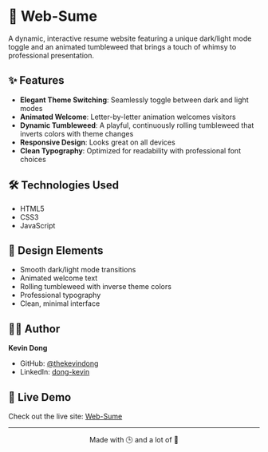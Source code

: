 # 🌟 Web-Sume

A dynamic, interactive resume website featuring a unique dark/light mode toggle and an animated tumbleweed that brings a touch of whimsy to professional presentation.

## ✨ Features

- **Elegant Theme Switching**: Seamlessly toggle between dark and light modes
- **Animated Welcome**: Letter-by-letter animation welcomes visitors
- **Dynamic Tumbleweed**: A playful, continuously rolling tumbleweed that inverts colors with theme changes
- **Responsive Design**: Looks great on all devices
- **Clean Typography**: Optimized for readability with professional font choices

## 🛠️ Technologies Used

- HTML5
- CSS3
- JavaScript

## 🎨 Design Elements

- Smooth dark/light mode transitions
- Animated welcome text
- Rolling tumbleweed with inverse theme colors
- Professional typography
- Clean, minimal interface


## 🙋‍♂️ Author

**Kevin Dong**
- GitHub: [@thekevindong](https://github.com/thekevindong)
- LinkedIn: [dong-kevin](https://linkedin.com/in/dong-kevin)


## 🚀 Live Demo
Check out the live site: [Web-Sume](thekevindong.github.io/Web-Sume/)


---
<p align="center">Made with 🕒 and a lot of 🍜 </p>
